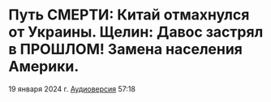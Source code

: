 # Путь СМЕРТИ: Китай отмахнулся от Украины. Щелин: Давос застрял в ПРОШЛОМ! Замена населения Америки.

19 января 2024 г. [Аудиоверсия](https://e.pcloud.link/publink/show?code=XZHendZFFv11SwAUaRsjsIKx0cdRR3nA74y) 57:18
